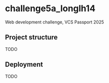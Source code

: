 # challenge5a_longlh14

Web development challenge, VCS Passport 2025

## Project structure

TODO

## Deployment

TODO

